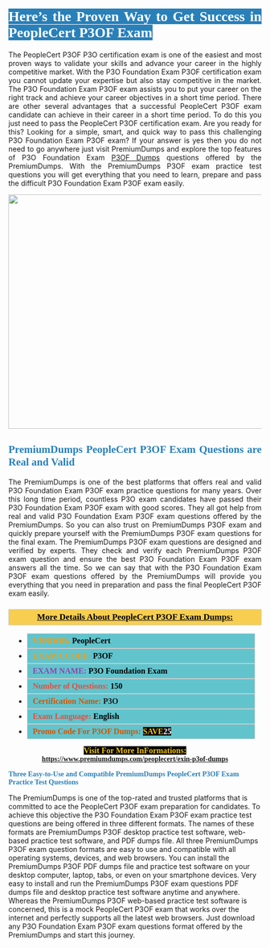<h1 style="text-align: justify;"><span style="color:#ffffff;"><span style="font-family:Georgia,serif;"><strong><span style="background-color:#2980b9;">Here’s the Proven Way to Get Success in PeopleCert P3OF Exam</span></strong></span></span></h1>

<p style="text-align: justify;">The PeopleCert P3OF P3O certification exam is one of the easiest and most proven ways to validate your skills and advance your career in the highly competitive market. With the P3O Foundation Exam P3OF certification exam you cannot update your expertise but also stay competitive in the market. The P3O Foundation Exam P3OF exam assists you to put your career on the right track and achieve your career objectives in a short time period. There are other several advantages that a successful PeopleCert P3OF exam candidate can achieve in their career in a short time period. To do this you just need to pass the PeopleCert P3OF certification exam. Are you ready for this? Looking for a simple, smart, and quick way to pass this challenging P3O Foundation Exam P3OF exam? If your answer is yes then you do not need to go anywhere just visit PremiumDumps and explore the top features of P3O Foundation Exam <a href="https://www.premiumdumps.com/peoplecert/exin-p3of-dumps">P3OF Dumps</a> questions offered by the PremiumDumps. With the PremiumDumps P3OF exam practice test questions you will get everything that you need to learn, prepare and pass the difficult P3O Foundation Exam P3OF exam easily.</p>

<p style="text-align: center;"><a href="https://www.premiumdumps.com/peoplecert/exin-p3of-dumps"><img alt="" src="https://i.imgur.com/KJGzbJ2.jpeg" style="width: 700px; height: 465px;" /></a></p>

<h2 style="text-align: justify;"><span style="color:#2980b9;"><span style="font-family:Georgia,serif;"><strong>PremiumDumps PeopleCert P3OF Exam Questions are Real and Valid</strong></span></span></h2>

<p style="text-align: justify;">The PremiumDumps is one of the best platforms that offers real and valid P3O Foundation Exam P3OF exam practice questions for many years. Over this long time period, countless P3O exam candidates have passed their P3O Foundation Exam P3OF exam with good scores. They all got help from real and valid P3O Foundation Exam P3OF exam questions offered by the PremiumDumps. So you can also trust on PremiumDumps P3OF exam and quickly prepare yourself with the PremiumDumps P3OF exam questions for the final exam. The PremiumDumps P3OF exam questions are designed and verified by experts. They check and verify each PremiumDumps P3OF exam question and ensure the best P3O Foundation Exam P3OF exam answers all the time. So we can say that with the P3O Foundation Exam P3OF exam questions offered by the PremiumDumps will provide you everything that you need in preparation and pass the final PeopleCert P3OF exam easily.</p>

<h3 style="background: #f7ce50; border: 1px solid rgb(204, 204, 204); padding: 5px 10px; text-align: center;"><span style="font-family:Georgia,serif;"><u><u><span style="color:#000000;"><span style="font-size:11pt"><span style="line-height:normal"><b><span style="font-size:13.0pt"><span cambria="">More Details About PeopleCert P3OF Exam Dumps:</span></span></b></span></span></span></u></u></span></h3>

<ul>
	<li style="margin:0cm 10pt">
	<div style="background:#61c4cd; border: 1px solid rgb(204, 204, 204); padding: 5px 10px; text-align: justify;"><span style="font-family:Georgia,serif;"><span style="font-size:11pt"><span style="line-height:normal"><b><span style="font-size:12.0pt"><span new="" roman="" times=""><span style="color:#f39c12;">VENDOR:</span> <span style="color:#000000;">PeopleCert</span></span></span></b></span></span></span></div>
	</li>
	<li style="margin:0cm 10pt">
	<div style="background: #61c4cd; border: 1px solid rgb(204, 204, 204); padding: 5px 10px; text-align: justify;"><span style="font-family:Georgia,serif;"><span style="font-size:11pt"><span style="line-height:normal"><b><span style="font-size:12.0pt"><span new="" roman="" times=""><span style="color:#f39c12;">EXAM CCODE:</span> <span style="color:#000000;">P3OF</span></span></span></b></span></span></span></div>
	</li>
	<li style="margin:0cm 10pt">
	<div style="background: #61c4cd; border: 1px solid rgb(204, 204, 204); padding: 5px 10px; text-align: justify;"><span style="font-family:Georgia,serif;"><span style="font-size:11pt"><span style="line-height:normal"><b><span style="font-size:12.0pt"><span new="" roman="" times=""><span style="color:#8e44ad;">EXAM NAME:</span> <span style="color:#000000;">P3O Foundation Exam</span></span></span></b></span></span></span></div>
	</li>
	<li style="margin:0cm 10pt">
	<div style="background: #61c4cd; border: 1px solid rgb(204, 204, 204); padding: 5px 10px;"><span style="font-family:Georgia,serif;"><span style="font-size:11pt"><span style="line-height:normal"><b><span style="font-size:12.0pt"><span new="" roman="" times=""><span style="color:#e74c3c;">Number of Questions:</span><span style="color:#000000;"><span style="color:#f1c40f;"> </span>150</span></span></span></b></span></span></span></div>
	</li>
	<li style="margin:0cm 10pt">
	<div style="background: #61c4cd; border: 1px solid rgb(204, 204, 204); padding: 5px 10px; text-align: justify;"><span style="font-family:Georgia,serif;"><span style="font-size:11pt"><span style="line-height:normal"><b><span style="font-size:12.0pt"><span new="" roman="" times=""><span style="color:#d35400;">Certification Name:</span> P3O</span></span></b></span></span></span></div>
	</li>
	<li style="margin:0cm 10pt">
	<div style="background: #61c4cd; border: 1px solid rgb(204, 204, 204); padding: 5px 10px; text-align: justify;"><span style="font-family:Georgia,serif;"><span style="font-size:11pt"><span style="line-height:normal"><b><span style="font-size:12.0pt"><span new="" roman="" times=""><span style="color:#e74c3c;">Exam Language:</span> <span style="color:#000000;">English</span></span></span></b></span></span></span></div>
	</li>
	<li style="margin:0cm 10pt">
	<div style="background: #61c4cd; border: 1px solid rgb(204, 204, 204); padding: 5px 10px;"><span style="font-family:Georgia,serif;"><span style="font-size:11pt"><span style="line-height:normal"><b><span style="font-size:12.0pt"><span new="" roman="" times=""><span style="color:#d35400;">Promo Code For P3OF Dumps:</span><span style="color:#f1c40f;"> <span style="background-color:#000000;">SAVE</span></span><span style="color:#ffffff;"><span style="background-color:#000000;">25</span></span></span></span></b></span></span></span></div>
	</li>
</ul>

<p style="text-align: center;"><span style="font-family:Georgia,serif;"><strong><span style="font-size:16px;"><span style="color:#f1c40f;"><span style="background-color:#000000;">Visit For More InFormations:</span></span></span> <a href="https://www.premiumdumps.com/peoplecert/exin-p3of-dumps">https://www.premiumdumps.com/peoplecert/exin-p3of-dumps</a></strong></span></p>

<p><span style="color:#2980b9;"><span style="font-family:Georgia,serif;"><strong><strong><strong>Three Easy-to-Use and Compatible PremiumDumps PeopleCert P3OF Exam Practice Test Questions</strong></strong></strong></span></span></p>

<p>The PremiumDumps is one of the top-rated and trusted platforms that is committed to ace the PeopleCert P3OF exam preparation for candidates. To achieve this objective the P3O Foundation Exam P3OF exam practice test questions are being offered in three different formats. The names of these formats are PremiumDumps P3OF desktop practice test software, web-based practice test software, and PDF dumps file. All three PremiumDumps P3OF exam question formats are easy to use and compatible with all operating systems, devices, and web browsers. You can install the PremiumDumps P3OF PDF dumps file and practice test software on your desktop computer, laptop, tabs, or even on your smartphone devices. Very easy to install and run the PremiumDumps P3OF exam questions PDF dumps file and desktop practice test software anytime and anywhere. Whereas the PremiumDumps P3OF web-based practice test software is concerned, this is a mock PeopleCert P3OF exam that works over the internet and perfectly supports all the latest web browsers. Just download any P3O Foundation Exam P3OF exam questions format offered by the PremiumDumps and start this journey.</p>
